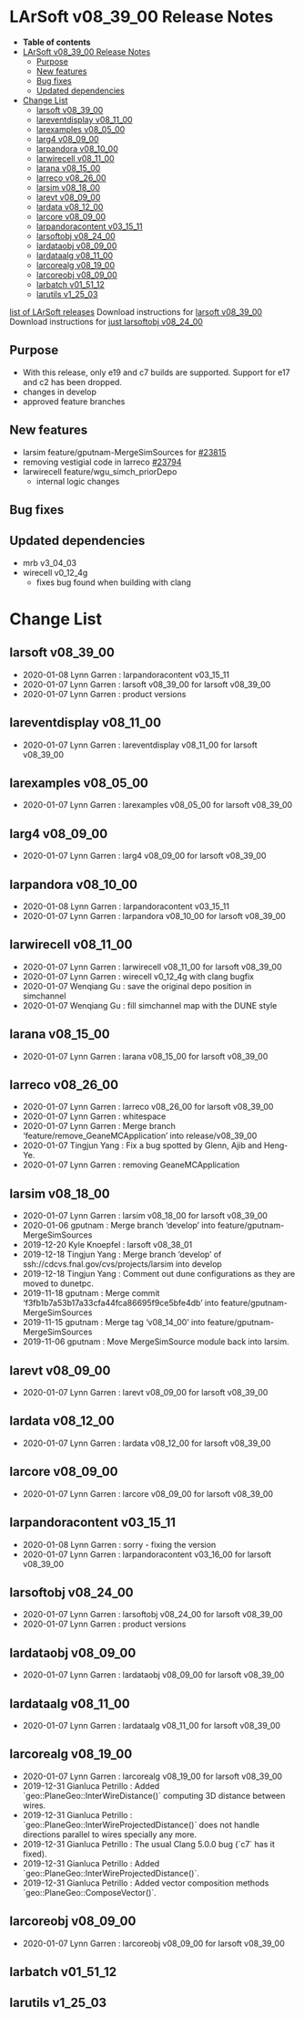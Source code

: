 LArSoft v08_39_00 Release Notes
======================================================================

-   **Table of contents**
-   [LArSoft v08_39_00 Release Notes](#LArSoft-v08_39_00-Release-Notes)
    -   [Purpose](#Purpose)
    -   [New features](#New-features)
    -   [Bug fixes](#Bug-fixes)
    -   [Updated dependencies](#Updated-dependencies)
-   [Change List](#Change-List)
    -   [larsoft v08_39_00](#larsoft-v08_39_00)
    -   [lareventdisplay v08_11_00](#lareventdisplay-v08_11_00)
    -   [larexamples v08_05_00](#larexamples-v08_05_00)
    -   [larg4 v08_09_00](#larg4-v08_09_00)
    -   [larpandora v08_10_00](#larpandora-v08_10_00)
    -   [larwirecell v08_11_00](#larwirecell-v08_11_00)
    -   [larana v08_15_00](#larana-v08_15_00)
    -   [larreco v08_26_00](#larreco-v08_26_00)
    -   [larsim v08_18_00](#larsim-v08_18_00)
    -   [larevt v08_09_00](#larevt-v08_09_00)
    -   [lardata v08_12_00](#lardata-v08_12_00)
    -   [larcore v08_09_00](#larcore-v08_09_00)
    -   [larpandoracontent v03_15_11](#larpandoracontent-v03_15_11)
    -   [larsoftobj v08_24_00](#larsoftobj-v08_24_00)
    -   [lardataobj v08_09_00](#lardataobj-v08_09_00)
    -   [lardataalg v08_11_00](#lardataalg-v08_11_00)
    -   [larcorealg v08_19_00](#larcorealg-v08_19_00)
    -   [larcoreobj v08_09_00](#larcoreobj-v08_09_00)
    -   [larbatch v01_51_12](#larbatch-v01_51_12)
    -   [larutils v1_25_03](#larutils-v1_25_03)

[list of LArSoft releases](LArSoft_release_list)
Download instructions for [larsoft v08_39_00](http://scisoft.fnal.gov/scisoft/bundles/larsoft/v08_39_00/larsoft-v08_39_00.html)
Download instructions for [just larsoftobj v08_24_00](http://scisoft.fnal.gov/scisoft/bundles/larsoftobj/v08_24_00/larsoftobj-v08_24_00.html)

Purpose
--------------------

-   With this release, only e19 and c7 builds are supported. Support for e17 and c2 has been dropped.
-   changes in develop
-   approved feature branches

New features
------------------------------

-   larsim feature/gputnam-MergeSimSources for [\#23815](/redmine/issues/23815 "Feature: Add MergeSimSources Back into larsim (Closed)")
-   removing vestigial code in larreco [\#23794](/redmine/issues/23794 "Necessary Maintenance: Remove vestigial code using TVirtualMC from larreco (Closed)")
-   larwirecell feature/wgu_simch_priorDepo
    -   internal logic changes

Bug fixes
------------------------

Updated dependencies
----------------------------------------------

-   mrb v3_04_03
-   wirecell v0_12_4g
    -   fixes bug found when building with clang

Change List
============================

larsoft v08_39_00
------------------------------------------

-   2020-01-08 Lynn Garren : larpandoracontent v03_15_11
-   2020-01-07 Lynn Garren : larsoft v08_39_00 for larsoft v08_39_00
-   2020-01-07 Lynn Garren : product versions

lareventdisplay v08_11_00
----------------------------------------------------------

-   2020-01-07 Lynn Garren : lareventdisplay v08_11_00 for larsoft v08_39_00

larexamples v08_05_00
--------------------------------------------------

-   2020-01-07 Lynn Garren : larexamples v08_05_00 for larsoft v08_39_00

larg4 v08_09_00
--------------------------------------

-   2020-01-07 Lynn Garren : larg4 v08_09_00 for larsoft v08_39_00

larpandora v08_10_00
------------------------------------------------

-   2020-01-08 Lynn Garren : larpandoracontent v03_15_11
-   2020-01-07 Lynn Garren : larpandora v08_10_00 for larsoft v08_39_00

larwirecell v08_11_00
--------------------------------------------------

-   2020-01-07 Lynn Garren : larwirecell v08_11_00 for larsoft v08_39_00
-   2020-01-07 Lynn Garren : wirecell v0_12_4g with clang bugfix
-   2020-01-07 Wenqiang Gu : save the original depo position in simchannel
-   2020-01-07 Wenqiang Gu : fill simchannel map with the DUNE style

larana v08_15_00
----------------------------------------

-   2020-01-07 Lynn Garren : larana v08_15_00 for larsoft v08_39_00

larreco v08_26_00
------------------------------------------

-   2020-01-07 Lynn Garren : larreco v08_26_00 for larsoft v08_39_00
-   2020-01-07 Lynn Garren : whitespace
-   2020-01-07 Lynn Garren : Merge branch ‘feature/remove_GeaneMCApplication’ into release/v08_39_00
-   2020-01-07 Tingjun Yang : Fix a bug spotted by Glenn, Ajib and Heng-Ye.
-   2020-01-07 Lynn Garren : removing GeaneMCApplication

larsim v08_18_00
----------------------------------------

-   2020-01-07 Lynn Garren : larsim v08_18_00 for larsoft v08_39_00
-   2020-01-06 gputnam : Merge branch ‘develop’ into feature/gputnam-MergeSimSources
-   2019-12-20 Kyle Knoepfel : larsoft v08_38_01
-   2019-12-18 Tingjun Yang : Merge branch ‘develop’ of ssh://cdcvs.fnal.gov/cvs/projects/larsim into develop
-   2019-12-18 Tingjun Yang : Comment out dune configurations as they are moved to dunetpc.
-   2019-11-18 gputnam : Merge commit ‘f3fb1b7a53b17a33cfa44fca86695f9ce5bfe4db’ into feature/gputnam-MergeSimSources
-   2019-11-15 gputnam : Merge tag ‘v08_14_00’ into feature/gputnam-MergeSimSources
-   2019-11-06 gputnam : Move MergeSimSource module back into larsim.

larevt v08_09_00
----------------------------------------

-   2020-01-07 Lynn Garren : larevt v08_09_00 for larsoft v08_39_00

lardata v08_12_00
------------------------------------------

-   2020-01-07 Lynn Garren : lardata v08_12_00 for larsoft v08_39_00

larcore v08_09_00
------------------------------------------

-   2020-01-07 Lynn Garren : larcore v08_09_00 for larsoft v08_39_00

larpandoracontent v03_15_11
--------------------------------------------------------------

-   2020-01-08 Lynn Garren : sorry - fixing the version
-   2020-01-07 Lynn Garren : larpandoracontent v03_16_00 for larsoft v08_39_00

larsoftobj v08_24_00
------------------------------------------------

-   2020-01-07 Lynn Garren : larsoftobj v08_24_00 for larsoft v08_39_00
-   2020-01-07 Lynn Garren : product versions

lardataobj v08_09_00
------------------------------------------------

-   2020-01-07 Lynn Garren : lardataobj v08_09_00 for larsoft v08_39_00

lardataalg v08_11_00
------------------------------------------------

-   2020-01-07 Lynn Garren : lardataalg v08_11_00 for larsoft v08_39_00

larcorealg v08_19_00
------------------------------------------------

-   2020-01-07 Lynn Garren : larcorealg v08_19_00 for larsoft v08_39_00
-   2019-12-31 Gianluca Petrillo : Added \`geo::PlaneGeo::InterWireDistance()\` computing 3D distance between wires.
-   2019-12-31 Gianluca Petrillo : \`geo::PlaneGeo::InterWireProjectedDistance()\` does not handle directions parallel to wires specially any more.
-   2019-12-31 Gianluca Petrillo : The usual Clang 5.0.0 bug (\`c7\` has it fixed).
-   2019-12-31 Gianluca Petrillo : Added \`geo::PlaneGeo::InterWireProjectedDistance()\`.
-   2019-12-31 Gianluca Petrillo : Added vector composition methods \`geo::PlaneGeo::ComposeVector()\`.

larcoreobj v08_09_00
------------------------------------------------

-   2020-01-07 Lynn Garren : larcoreobj v08_09_00 for larsoft v08_39_00

larbatch v01_51_12
--------------------------------------------

larutils v1_25_03
------------------------------------------
